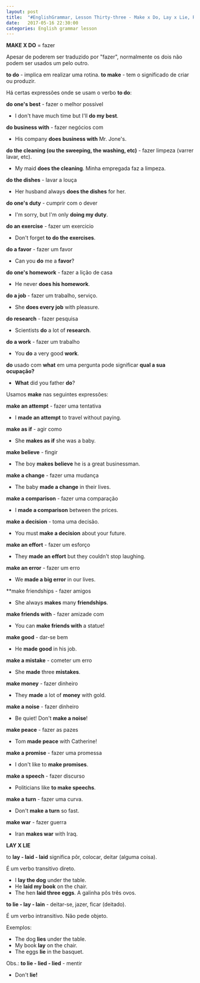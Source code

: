 ```yaml
---
layout: post
title:  "#EnglishGrammar, Lesson Thirty-three - Make x Do, Lay x Lie, Raise x Rise"
date:   2017-05-16 22:30:00
categories: English grammar lesson
---
```


**MAKE X DO** = fazer

Apesar de poderem ser traduzido por "fazer", normalmente os dois não podem ser usados um pelo outro.

**to do** - implica em realizar uma rotina.
**to make** - tem o significado de criar ou produzir.

Há certas expressões onde se usam o verbo **to do**:

**do one's best** - fazer o melhor possível

 - I don't have much time but I'll **do my best**.

**do business with** - fazer negócios com

 - His company **does business with** Mr. Jone's.

**do the cleaning (ou the sweeping, the washing, etc)** - fazer limpeza (varrer lavar, etc).

 - My maid **does the cleaning**. Minha empregada faz a limpeza.

**do the dishes** - lavar a louça

 - Her husband always **does the dishes** for her.

**do one's duty** - cumprir com o dever

 - I'm sorry, but I'm only **doing my duty**.

**do an exercise** - fazer um exercicio

 - Don't forget **to do the exercises**.

**do a favor** - fazer um favor

 - Can you **do** me a **favor**?

**do one's homework** - fazer a lição de casa

 - He never **does his homework**.

**do a job** - fazer um trabalho, serviço.

 - She **does every job** with pleasure.

**do research** - fazer pesquisa

 - Scientists **do** a lot of **research**.

**do a work** - fazer um trabalho

 - You **do** a very good **work**.

**do** usado com **what** em uma pergunta pode significar **qual a sua ocupação?** 

 - **What** did you father **do**?

Usamos **make** nas seguintes expressões:

**make an attempt** - fazer uma tentativa

 - I **made an attempt** to travel without paying.

**make as if** - agir como

 - She **makes as if** she was a baby.

**make believe** - fingir

 - The boy **makes believe** he is a great businessman.

**make a change** - fazer uma mudança

 - The baby **made a change** in their lives.

**make a comparison** - fazer uma comparação

 - I **made a comparison** between the prices.

**make a decision** - toma uma decisão.

 - You must **make a decision** about your future.

**make an effort** - fazer um esforço

 - They **made an effort** but they couldn't stop laughing.

**make an error** - fazer um erro

 - We **made a big error** in our lives.

**make friendships - fazer amigos

 - She always **makes** many **friendships**.

**make friends with** - fazer amizade com

 - You can **make friends with** a statue!

**make good** - dar-se bem

 - He **made good** in his job.

**make a mistake** - cometer um erro

 - She **made** three **mistakes**.

**make money** - fazer dinheiro

 - They **made** a lot of **money** with gold.

**make a noise** - fazer dinheiro

 - Be quiet! Don't **make a noise**!

**make peace** - fazer as pazes

 - Tom **made peace** with Catherine!

**make a promise** - fazer uma promessa

 - I don't like to **make promises**.

**make a speech** - fazer discurso

 - Politicians like **to make speechs**.

**make a turn** - fazer uma curva.

 - Don't **make a turn** so fast.

**make war** - fazer guerra

 - Iran **makes war** with Iraq.


**LAY X LIE**

to **lay - laid - laid** significa pôr,  colocar, deitar (alguma coisa).

É um verbo transitivo direto.

 - I **lay the dog** under the table.
 - He **laid my book** on the chair.
 - The hen **laid three eggs**. A galinha pôs três ovos.


**to lie - lay - lain** - deitar-se, jazer, ficar (deitado). 

É um verbo intransitivo. Não pede objeto.

Exemplos:

 - The dog **lies** under the table.
 - My book **lay** on the chair.
 - The eggs **lie** in the basquet.

Obs.: **to lie - lied - lied** - mentir

 - Don't **lie!**
